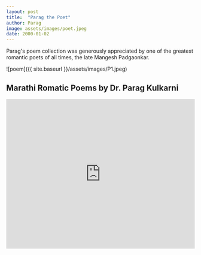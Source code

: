 ```yaml
---
layout: post
title:  "Parag the Poet"
author: Parag
image: assets/images/poet.jpeg
date: 2000-01-02
---
```

Parag's poem collection was generously appreciated by one of the greatest romantic poets of all times, the late Mangesh Padgaonkar.

![poem]({{ site.baseurl }}/assets/images/P1.jpeg)


## Marathi Romatic Poems by Dr. Parag Kulkarni


<p><iframe style="width:100%;" height="400" src="https://www.youtube.com/embed/slvr6FnFVwA" frameborder="0" allowfullscreen></iframe></p>